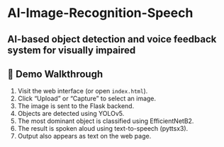# AI-Image-Recognition-Speech
AI-based object detection and voice feedback system for visually impaired
---

## 🎥 Demo Walkthrough

1. Visit the web interface (or open `index.html`).
2. Click “Upload” or “Capture” to select an image.
3. The image is sent to the Flask backend.
4. Objects are detected using YOLOv5.
5. The most dominant object is classified using EfficientNetB2.
6. The result is spoken aloud using text-to-speech (pyttsx3).
7. Output also appears as text on the web page.



